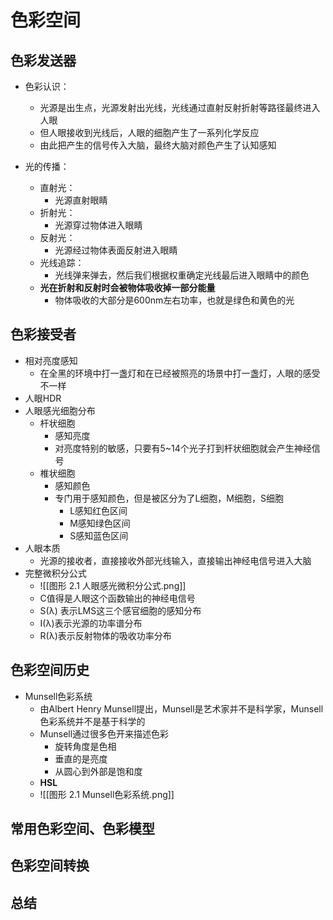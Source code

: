 # 色彩空间

## 色彩发送器
- 色彩认识：
	- 光源是出生点，光源发射出光线，光线通过直射反射折射等路径最终进入人眼
	- 但人眼接收到光线后，人眼的细胞产生了一系列化学反应
	- 由此把产生的信号传入大脑，最终大脑对颜色产生了认知感知

- 光的传播：
	- 直射光：
		- 光源直射眼睛
	- 折射光：
		- 光源穿过物体进入眼睛
	- 反射光：
		- 光源经过物体表面反射进入眼睛
	- 光线追踪：
		- 光线弹来弹去，然后我们根据权重确定光线最后进入眼睛中的颜色
	- **光在折射和反射时会被物体吸收掉一部分能量**
		- 物体吸收的大部分是600nm左右功率，也就是绿色和黄色的光

## 色彩接受者
- 相对亮度感知
	- 在全黑的环境中打一盏灯和在已经被照亮的场景中打一盏灯，人眼的感受不一样
- 人眼HDR
- 人眼感光细胞分布
	- 杆状细胞
		- 感知亮度
		- 对亮度特别的敏感，只要有5~14个光子打到杆状细胞就会产生神经信号
	- 椎状细胞
		- 感知颜色
		- 专门用于感知颜色，但是被区分为了L细胞，M细胞，S细胞
			- L感知红色区间
			- M感知绿色区间
			- S感知蓝色区间
- 人眼本质
	- 光源的接收者，直接接收外部光线输入，直接输出神经电信号进入大脑
- 完整微积分公式
	- ![[图形 2.1 人眼感光微积分公式.png]]
	- C值得是人眼这个函数输出的神经电信号
	- S(λ) 表示LMS这三个感官细胞的感知分布
	- I(λ)表示光源的功率谱分布
	- R(λ)表示反射物体的吸收功率分布

## 色彩空间历史
- Munsell色彩系统
	- 由Albert Henry Munsell提出，Munsell是艺术家并不是科学家，Munsell色彩系统并不是基于科学的
	- Munsell通过很多色开来描述色彩
		- 旋转角度是色相
		- 垂直的是亮度
		- 从圆心到外部是饱和度
	- **HSL**
	- ![[图形 2.1 Munsell色彩系统.png]]
## 常用色彩空间、色彩模型

## 色彩空间转换

## 总结